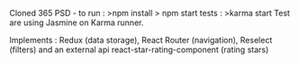 Cloned 365 PSD - to run : >npm install > npm start
                  tests : >karma start
Test are using Jasmine on Karma runner.

Implements : Redux (data storage), React Router (navigation), Reselect (filters) and an external api react-star-rating-component (rating stars)
